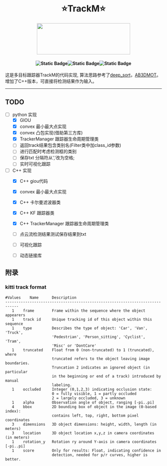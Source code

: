 # <div align='center'> ⭐TrackM⭐ </div>
  
<div align = "center"> <img src="https://pic.imgdb.cn/item/65dc5dfc9f345e8d03446103.png" height=100 width=300> </div>

#### <p align = "center">![Static Badge](https://img.shields.io/badge/mayufeng-blue?style=flat&label=Author)![Static Badge](https://img.shields.io/badge/2024/06/01-blue?style=flat&label=CreateTime)![Static Badge](https://img.shields.io/badge/97357473@qq\.com\-blue?style=flat&label=Email)</p>

这是多目标跟踪器TrackM的代码实现, 算法思路参考了[deep_sort](https://github.com/nwojke/deep_sort)，[AB3DMOT](https://github.com/xinshuoweng/AB3DMOT)。增加了C++版本，可直接将检测结果作为输入。

---


## TODO

- [ ] python 实现
   - [x] GIOU
   - [x] convex 最小最大点实现
   - [x] convex 凸包实现(借助第三方库)
   - [x] TrackerManager 跟踪器生命周期管理类
   - [ ] 返回track结果包含类别名(Filter类中加class_id参数)
   - [ ] 进行匹配时考虑检测框的类别
   - [ ] 保存txt 分隔符从','改为空格;
   - [ ] 实时可视化跟踪
- [ ] C++ 实现
   - [x] C++ giou代码
   - [x] convex 最小最大点实现
   - [x] C++ 卡尔曼滤波器类
   - [x] C++ KF 跟踪器类
   - [x] C++ TrackerManager 跟踪器生命周期管理类
   - [ ] 点云流检测结果测试保存结果到txt
   - [ ] 可视化跟踪
   - [ ] 动态链接库



##  附录

### kitti track format

```
#Values    Name      Description
----------------------------------------------------------------------------
   1    frame        Frame within the sequence where the object appearers
   1    track id     Unique tracking id of this object within this sequence
   1    type         Describes the type of object: 'Car', 'Van', 'Truck',
                     'Pedestrian', 'Person_sitting', 'Cyclist', 'Tram',
                     'Misc' or 'DontCare'
   1    truncated    Float from 0 (non-truncated) to 1 (truncated), where
                     truncated refers to the object leaving image boundaries.
                     Truncation 2 indicates an ignored object (in particular
                     in the beginning or end of a track) introduced by manual
                     labeling.
   1    occluded     Integer (0,1,2,3) indicating occlusion state:
                     0 = fully visible, 1 = partly occluded
                     2 = largely occluded, 3 = unknown
   1    alpha        Observation angle of object, ranging [-pi..pi]
   4    bbox         2D bounding box of object in the image (0-based index):
                     contains left, top, right, bottom pixel coordinates
   3    dimensions   3D object dimensions: height, width, length (in meters)
   3    location     3D object location x,y,z in camera coordinates (in meters)
   1    rotation_y   Rotation ry around Y-axis in camera coordinates [-pi..pi]
   1    score        Only for results: Float, indicating confidence in
                     detection, needed for p/r curves, higher is better.
```

